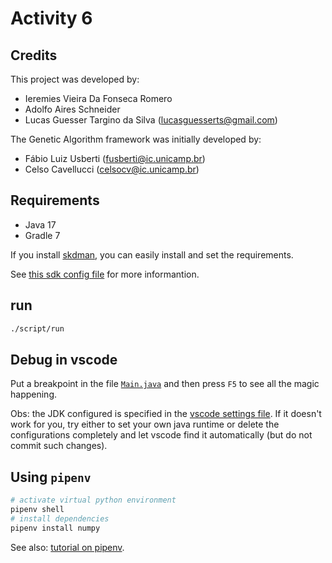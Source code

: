 # Activity 6

## Credits

This project was developed by:

- Ieremies Vieira Da Fonseca Romero
- Adolfo Aires Schneider
- Lucas Guesser Targino da Silva (lucasguesserts@gmail.com)

The Genetic Algorithm framework was initially developed by:

- Fábio Luiz Usberti (fusberti@ic.unicamp.br)
- Celso Cavellucci (celsocv@ic.unicamp.br)

## Requirements

- Java 17
- Gradle 7

If you install [skdman](https://sdkman.io/), you can easily install and set the requirements.

See [this sdk config file](./.sdkmanrc) for more informantion.

## run

```sh
./script/run
```

## Debug in vscode

Put a breakpoint in the file [`Main.java`](./main/src/main/java/Main.java) and then press `F5` to see all the magic happening.

Obs: the JDK configured is specified in the [vscode settings file](./.vscode/settings.json). If it doesn't work for you, try either to set your own java runtime or delete the configurations completely and let vscode find it automatically (but do not commit such changes).

## Using `pipenv`

```sh
# activate virtual python environment
pipenv shell
# install dependencies
pipenv install numpy
```

See also: [tutorial on pipenv](https://python.land/virtual-environments/pipenv).
